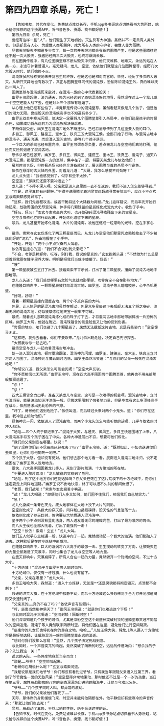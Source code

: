 # 第四九四章 杀局，死亡！
        【告知书友，时代在变化，免费站点难以长存，手机app多书源站点切换看书大势所趋，站长给你推荐的这个换源APP，听书音色多、换源、找书都好使！】
       第四九四章 杀局，死亡！
       曾经有这样一些“人”，他们诞生于天地初始，天生具有大神通，虽然并不一定具有人类外表，但是却具有人心，为后世人类所膜拜，成为所有人类的守护者，被世人尊为图腾。
       尽管天地毁灭不知道多少次了，每一次的开天辟地都会有新的图腾产生，但是这些图腾往往经不起一次大毁灭，强者历经两三次大毁灭，也终将烟消云散。
       而在图腾传说中，有几位图腾至尊不断从毁灭中归来，他们天难葬、地难灭，永远的站在人类一方，永远守护着普通人。毫无疑问，龙儿、空空、依依他们就是这几位图腾至尊，经历几次大毁灭时代，他们始终不灭。
       混沌族虽然号称天地未开就已生的种族，但是这也是相对而言的。毕竟，经历了多次的大毁灭，从新开天辟地也有数次了，真正与图腾至尊同代的混沌族，恐怕除却混沌王外，真的难以找出一两人了。
       图腾至尊与混沌族历来敌对，在混沌一族的心中代表着毁灭！
       幽罗王资质超绝，法力通天，修为已经达到了原始混沌族的境界，虽然现在对上一个龙儿或一个空空还能大战下去，但是对上三个那唯有逃遁了。
       从心理上他已经有些怕了，毕竟那是传说中的混沌至尊，虽然看起来像是几个孩子，但是他们的潜力无限，曾经毁灭的混沌族高手也不知道有多少了。
       幽罗王双目中寒光闪现，他决定一定要将几个图腾至尊引入杀局中，在他们还是孩子的时候杀死，如果成功将永远的为为混沌族解决掉后患。
       不断佯装受创，幽罗王在混沌古地外不断迂回，已经将消息传到了几位重要人物的耳中。
       多目王、御风王、建德王、奎木王、铁真王五大混沌王侯。全部开始了行动，与混沌古地中的混沌子、通天沟通，而后潜入混沌古地，静等几个孩子落网。
       一个巨大的杀网已经布置完毕，幽罗王可谓忍辱负重，差点被龙儿与空空他们真地打残，他险而又险的退进了混沌古地。
       恐怖杀场已经张开，幽罗王、多目王、御风王、建德王、奎木王、铁真王、混沌子、通天八大混沌王侯。都是混沌族一方的至尊，集中在了一起，将要灭杀龙儿与依依他们！
       虽然时间仓促，但终极杀场已经完全准备就绪了，屠灭图腾至尊的杀局不可避免。
       依依在悬浮的古大陆的外围，对着龙儿道：“大哥，我怎么感觉不对劲呀？”
       龙儿点头道：“我也感觉到了，似乎有些不太妙。”
       空空道：“那我们还要不要冲进去？”
       龙儿道：“不得不深入啊。父亲就是进入这里而一去不复返的，我们不进入怎么能够寻到。”
       “可是，这里真的有问题呀。”不得不说图腾至尊地灵觉远超越寻常天阶高手，就连小不点玄玄与索索都感觉异常了。
       “这样，我们先远程攻击。或者干脆将这个大陆截为两断。”龙儿这样建议，而后率先开始行动起来，划破周围的无尽混沌海，伸手将几颗残留的星辰炼化成泥丸大小。收到了手中。
       “好玩，好玩！”玄玄与索索高兴大叫，也开始破碎混沌寻找残留下来的古星空。
       空空与依依也立时行动起来，开始炼化遗留下来的星辰。
       最后，龙儿甚至开始炼化混沌，大片的混沌海，被他压缩成一粒滚动的光珠，控在手掌心中。
       最终。索索与玄玄仅炼化了两三颗星辰而已，从龙儿与空空他们那里死皮赖脸抢去了不少被炼化好的“泥丸”，兴奋地握在了小手中。
       “开始，开始！”两个小不点兴奋的大叫着。
       依依有些担心的道：“我们不会误伤到父亲吧？”
       “不会，老爹是蟑螂命，哎呀，别打我，我说的是真的。”玄玄抱着头道：“不然他为什么总是想着将我圈在罐子里养大呀。明明是把我们当成小蟑螂了。我丢！”
       “嗖”
       第一颗星辰被玄玄打了出去。接着索索不甘示弱，打出了第二颗星辰。撞向了混沌古地地中部地带。
       龙儿点头道：“我们感觉哪里有危险气息就向那里掷，老爹肯定不会在那些地方。”
       在隆隆巨响声中，一颗颗星辰被打向混沌古地，幽罗王、混沌子等人暗暗咬牙，心中杀机更盛。
       “好呀，好呀！”
       看着一颗颗星辰撞向混度古地，两个小不点兴奋的大叫。
       但是，让人惊异的是混沌古地虽然在颤动，但是众多星辰砸下去后却无法真个将之崩碎，浩瀚无垠的混沌古地，仿似被祭炼过地天宝一般牢不可破。
       最终，随着龙儿那颗混沌海炼化成的珠子打下去，才将混沌古地中部地带崩碎出一片恐怖的区域。幽罗王大骂，他就在附近，混沌珠蕴含的能量险些又让他的受到伤害。
       “奇怪的地方，咱们也砸了几十颗星辰了，居然无法截断这片古地，真是有些邪门！”空空惊异无比。
       “这样吧，我先去看看，你们不要跟来。”龙儿怕出现危险，决定自己先行探去。
       “大哥我与你一起去吧。”
       最终空空与龙儿一起向着混沌古地冲去。
       始一进入混沌古地，顿时墨浪翻滚，混沌神光闪耀，幽罗王、建德王、奎木王、铁真王立时将两人包围了，混沌神光与魔云同时浩荡，幽罗王森然冷笑道：“与你们的父亲一般死在混沌古地吧！”
       “你胡说八道，我父亲怎么可能会死呢！”空空大声反驳。
       “你不愿相信也无所谓。”幽罗王冷哼，现在四大高手围困两个图腾至尊，他再也不用先前那般狼狈逃遁了。
       “杀！”
       “杀！”
       四大王侯皆全力出手。准备灭杀龙儿与空空，这可是一次难得的机会啊。混沌古地中，立时气浪滔天，能量波动如汪洋浩荡一般。尽管这里限制了强者地力量，但是毕竟有这么多顶峰高手在战斗，依然荡漾出无比恐怖的气息。
       “坏了，哥哥他们遇到危险了。”依依叫道，而后转过头来对两个小鬼头。道：“你们守在这里，我冲进去相助他们。”
       绿色神光一闪，依依进入了混沌古地，而两个小鬼头怎么可能听她的话呢，几乎与依依同时冲入战场。
       “哈哈……五个人终于都进来了。”混沌子大笑，与通天、御风王、多目王快速围堵了上来，八大混沌高手将五个孩子困在了中央。各种大神通层出不穷，想要将他们炼化。
       “我们的父亲到底在哪里。快说！”
       “到了现在你们还不信辰南已经死去了吗？”幽罗王冷笑，道：“既然如此，不如也送进你们去那里，让你们与他同死一地吧。”
       五个孩子大怒，但却没有反对。他们想去那个地方看一看，辰南进入混沌古地未归，说不定被困在了幽罗王等人说地地方。
       很快，八大高手围困着龙儿等人。来到了那片荒漠，十方绝域的所在地。
       “不要进入那片荒漠！”龙儿敏锐的觉察到了危险。
       “哈哈，到了这个地方你们还能选择吗？你父亲已死在了这片荒漠下的十方绝域中，而你们注定要走上同样地道路。”幽罗王说不出地快意，终于可以报不久前的郁闷仇恨了。
       “老哥，我们战吧！”索索与玄玄扁着小嘴道。
       “战！”龙儿大喝道：“即便他们人多又如何，他们困不住我们，相信我们自己地实力。”
       “吼！”
       龙儿化身成一条青色天龙。庞大地躯体在大地上投下大片的阴影。
       空空则化成了一条巨大的穿天兽，同样如山岳般磅礴，毁灭性的气息浩荡十方。
       依依则化成了参天巨树，仿佛要从大地贯通入混沌海中。
       至于两个小不点则没有显化法身，两人透发着无尽的璀璨光芒，打出了最为凌厉的两击。
       而八大王侯也全部大吼着，打出了最强的一击！
       “空空！依依！索索！玄玄！”龙儿大叫。
       他们五人似乎心意相通一般，快速冲向了一起。竟然搅动起一个巨大的漩涡。他们都融入了进去。这种默契是在时空炼狱中形成地。
       在隆隆巨响声中，巨大的漩涡将八大高手的最强一击。生生搅动的转变了方向，让那毁灭性的力量全部轰进了荒漠中，同时也集合了龙儿与空空等人地力量。
       在震天巨响中，荒漠崩碎了，所有人合在一起的力量，竟然劈开一个封闭的空间，不过十方大小。
       “十方绝域！”混沌子与幽罗王等人同时惊呼。
       十方绝域中，仅仅有一杆残旗，什么也没有留下。
       “父亲，父亲在哪里？”龙儿大叫。
       多目王哈哈大笑，森然道：“进入十方炼狱，无论是**还是灵魂都将彻底毁灭，点滴都不会剩下！”
       残破的洪荒大旗，在十方绝域中寂静不动，而后十方绝域这么多恐怖高手合力打开地那道缝隙又快速封闭了。
       “父亲真的……真的不在了吗？”依依声音有些颤抖。
       “哼，辰南当然形神俱灭了！”御风王冷笑道：“就是你们也难逃这个下场！”
       与此同时混沌子大喝道：“空间封锁！隔断时空！”
       他们深深知道几个孩子的可怕，尤其是深恐空空这个最擅长突破封锁的图腾至尊贯通不同层次的空间逃走，混沌子等人竟然联手隔断时空，将他们困在这里，避免他们进行空间跳跃。
       “辰南你的儿女们也将死在你的葬身之地，哈哈……”几位王侯大笑，将龙儿等人逼入十方绝域将是最好地选择，让威胁混沌一族的图腾至尊永远的消逝。
       “想对付我们没那么容易！”显然，几个孩子决定死战到底。
       与此同时，一个声音突兀的响起，竟然突破了隔断的时空，远远的传进场内：“想杀我的子孙？先过我这一关！”
       遥远的天际，一条伟岸地身影当空而立！
       “那是……爷爷！”空空惊叫起来。
       “老哥你在胡说什么呢？”玄玄与索索问道。
       “我是说那是我们地爷爷！你们都没有看到过爷爷，只有我当年跟随父亲进入过第三界，看到了爷爷魔性一面的无敌风采！”空空显得非常地激动，那时他还不过是一个一岁的孩童，当日在第三界，魔性辰战那睥睨八方的姿态深深烙印进他的脑海中，让他至今难以忘怀。
       “爷爷……”几个孩子同时大叫，都异常的激动。
       “爷爷，我们的父亲被他们害死了……”
       天际，那伟岸的身影缓缓飞来，时空并未能将他隔断在外，他平静但却有些寒冷的声音传来：“那就让他们也去死！”
       显然，辰战动了真怒，不然以他的性格，绝不会说这样的话。
       【告知书友，时代在变化，免费站点难以长存，手机app多书源站点切换看书大势所趋，站长给你推荐的这个换源APP，听书音色多、换源、找书都好使！】